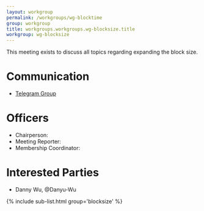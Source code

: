 ```yaml
---
layout: workgroup
permalink: /workgroups/wg-blocktime
group: workgroup
title: workgroups.workgroups.wg-blocksize.title
workgroup: wg-blocksize
---
```


This meeting exists to discuss all topics regarding expanding the block size.

# Communication

* [Telegram Group](https://t.me/joinchat/HU6w6A2xyARCUvq6xLKqXQ)

# Officers

 * Chairperson:
 * Meeting Reporter:
 * Membership Coordinator:

# Interested Parties

- Danny Wu, @Danyu-Wu

{% include sub-list.html group='blocksize' %}
